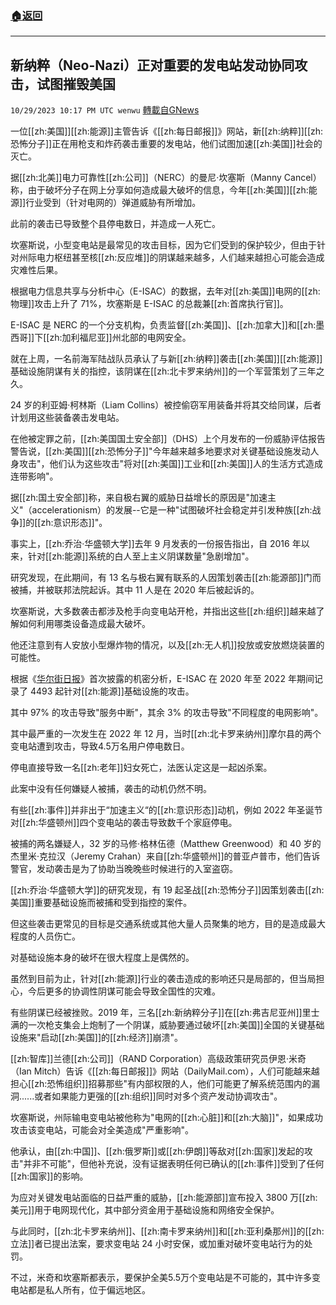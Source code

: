 ###  [:house:返回](README.md)
---


## 新纳粹（Neo-Nazi）正对重要的发电站发动协同攻击，试图摧毁美国
`10/29/2023 10:17 PM UTC wenwu` [轉載自GNews](https://gnews.org/articles/1896590)

一位[[zh:美国]][[zh:能源]]主管告诉《[[zh:每日邮报]]》网站，新[[zh:纳粹]][[zh:恐怖分子]]正在用枪支和炸药袭击重要的发电站，他们试图加速[[zh:美国]]社会的灭亡。

据[[zh:北美]]电力可靠性[[zh:公司]]（NERC）的曼尼·坎塞斯（Manny Cancel）称，由于破坏分子在网上分享如何造成最大破坏的信息，今年[[zh:美国]][[zh:能源]]行业受到（针对电网的）弹道威胁有所增加。

此前的袭击已导致整个县停电数日，并造成一人死亡。

坎塞斯说，小型变电站是最常见的攻击目标，因为它们受到的保护较少，但由于针对州际电力枢纽甚至核[[zh:反应堆]]的阴谋越来越多，人们越来越担心可能会造成灾难性后果。

根据电力信息共享与分析中心（E-ISAC）的数据，去年对[[zh:美国]]电网的[[zh:物理]]攻击上升了 71%，坎塞斯是 E-ISAC 的总裁兼[[zh:首席执行官]]。

E-ISAC 是 NERC 的一个分支机构，负责监督[[zh:美国]]、[[zh:加拿大]]和[[zh:墨西哥]]下[[zh:加利福尼亚]]州北部的电网安全。

就在上周，一名前海军陆战队员承认了与新[[zh:纳粹]]袭击[[zh:美国]][[zh:能源]]基础设施阴谋有关的指控，该阴谋在[[zh:北卡罗来纳州]]的一个军营策划了三年之久。

24 岁的利亚姆·柯林斯（Liam Collins）被控偷窃军用装备并将其交给同谋，后者计划用这些装备袭击发电站。

在他被定罪之前，[[zh:美国国土安全部]]（DHS）上个月发布的一份威胁评估报告警告说，[[zh:美国]][[zh:恐怖分子]]"今年越来越多地要求对关键基础设施发动人身攻击"，他们认为这些攻击"将对[[zh:美国]]工业和[[zh:美国]]人的生活方式造成连带影响"。

据[[zh:国土安全部]]称，来自极右翼的威胁日益增长的原因是"加速主义"（accelerationism）的发展--它是一种"试图破坏社会稳定并引发种族[[zh:战争]]的[[zh:意识形态]]"。

事实上，[[zh:乔治·华盛顿大学]]去年 9 月发表的一份报告指出，自 2016 年以来，针对[[zh:能源]]系统的白人至上主义阴谋数量"急剧增加"。

研究发现，在此期间，有 13 名与极右翼有联系的人因策划袭击[[zh:能源部]]门而被捕，并被联邦法院起诉。其中 11 人是在 2020 年后被起诉的。

坎塞斯说，大多数袭击都涉及枪手向变电站开枪，并指出这些[[zh:组织]]越来越了解如何利用哪类设备造成最大破坏。

他还注意到有人安放小型爆炸物的情况，以及[[zh:无人机]]投放或安放燃烧装置的可能性。

根据《[华尔街日报](https://www.wsj.com/articles/power-grid-attacks-surge-and-are-likely-to-continue-study-finds-e7dfbc0b)》首次披露的机密分析，E-ISAC 在 2020 年至 2022 年期间记录了 4493 起针对[[zh:能源]]基础设施的攻击。

其中 97% 的攻击导致"服务中断"，其余 3% 的攻击导致"不同程度的电网影响"。

其中最严重的一次发生在 2022 年 12 月，当时[[zh:北卡罗来纳州]]摩尔县的两个变电站遭到攻击，导致4.5万名用户停电数日。

停电直接导致一名[[zh:老年]]妇女死亡，法医认定这是一起凶杀案。

此案中没有任何嫌疑人被捕，袭击的动机仍然不明。

有些[[zh:事件]]并非出于“加速主义“的[[zh:意识形态]]动机，例如 2022 年圣诞节对[[zh:华盛顿州]]四个变电站的袭击导致数千个家庭停电。

被捕的两名嫌疑人，32 岁的马修·格林伍德（Matthew Greenwood）和 40 岁的杰里米·克拉汉（Jeremy Crahan）来自[[zh:华盛顿州]]的普亚卢普市，他们告诉警官，发动袭击是为了协助当晚晚些时候进行的入室盗窃。

[[zh:乔治·华盛顿大学]]的研究发现，有 19 起圣战[[zh:恐怖分子]]因策划袭击[[zh:美国]]重要基础设施而被捕和受到指控的案件。

但这些袭击更常见的目标是交通系统或其他大量人员聚集的地方，目的是造成最大程度的人员伤亡。

对基础设施本身的破坏在很大程度上是偶然的。

虽然到目前为止，针对[[zh:能源]]行业的袭击造成的影响还只是局部的，但当局担心，今后更多的协调性阴谋可能会导致全国性的灾难。

有些阴谋已经被挫败。2019 年，三名[[zh:新纳粹分子]]在[[zh:弗吉尼亚州]]里士满的一次枪支集会上炮制了一个阴谋，威胁要通过破坏[[zh:美国]]全国的关键基础设施来"启动[[zh:美国]]的[[zh:经济]]崩溃"。

[[zh:智库]]兰德[[zh:公司]]（RAND Corporation）高级政策研究员伊恩·米奇（Ian Mitch）告诉《[[zh:每日邮报]]》网站（DailyMail.com），人们可能越来越担心[[zh:恐怖组织]]招募那些"有内部权限的人，他们可能更了解系统范围内的漏洞......或者如果能力更强的[[zh:组织]]同时对多个资产发动协调攻击"。

坎塞斯说，州际输电变电站被他称为"电网的[[zh:心脏]]和[[zh:大脑]]"，如果成功攻击该变电站，可能会对全美造成"严重影响"。

他承认，由[[zh:中国]]、[[zh:俄罗斯]]或[[zh:伊朗]]等敌对[[zh:国家]]发起的攻击"并非不可能"，但他补充说，没有证据表明任何已确认的[[zh:事件]]受到了任何[[zh:国家]]的影响。

为应对关键发电站面临的日益严重的威胁，[[zh:能源部]]宣布投入 3800 万[[zh:美元]]用于电网现代化，其中部分资金用于基础设施和网络安全保护。

与此同时，[[zh:北卡罗来纳州]]、[[zh:南卡罗来纳州]]和[[zh:亚利桑那州]]的[[zh:立法]]者已提出法案，要求变电站 24 小时安保，或加重对破坏变电站行为的处罚。

不过，米奇和坎塞斯都表示，要保护全美5.5万个变电站是不可能的，其中许多变电站都是私人所有，位于偏远地区。
